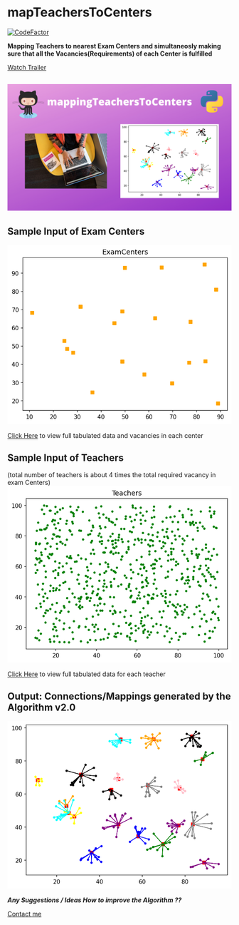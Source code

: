 # mapTeachersToCenters

[![CodeFactor](https://www.codefactor.io/repository/github/aahnik/mapteacherstocenters/badge)](https://www.codefactor.io/repository/github/aahnik/mapteacherstocenters)

**Mapping Teachers to nearest Exam Centers and simultaneosly making sure that all the Vacancies(Requirements) of each Center is fulfilled**


[Watch Trailer](https://youtu.be/N4-TRZT72bo)

![thumbnail](results/mappingTeachersToCenters.png)
---

## Sample Input of Exam Centers
![Exam Centers](results/ExamCenters.png)

[Click Here](https://github.com/aahnik/mapTeachersToCenters/blob/master/results/ExamCenters.txt) to view full tabulated data and vacancies in each center 


## Sample Input of Teachers 
(total number of teachers is about 4 times the total required vacancy in exam Centers)
![Teachers](results/Teachers.png)

[Click Here](https://github.com/aahnik/mapTeachersToCenters/blob/master/results/Teachers.txt) to view full tabulated data for each teacher


## Output: Connections/Mappings generated by the Algorithm v2.0
![Connections](results/connections.png)


_**Any Suggestions / Ideas How to improve the Algorithm ??**_

[Contact me](https://t.me/AahniKDaw)
